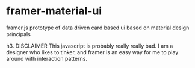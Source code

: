 framer-material-ui
==================

framer.js prototype of data driven card based ui based on material design principals


h3. DISCLAIMER
This javascript is probably really really bad. I am a designer who likes to tinker, and framer is an easy way for me to play around with interaction patterns. 
